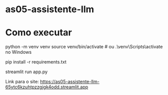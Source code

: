# as05-assistente-llm

# Como executar

python -m venv venv
source venv/bin/activate  # ou .\venv\Scripts\activate no Windows

pip install -r requirements.txt

streamlit run app.py

Link para o site: https://as05-assistente-llm-65ytc6kzuhtpzzgjgk4odd.streamlit.app